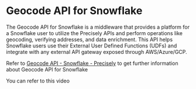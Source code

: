 # Geocode API for Snowflake


The Geocode API for Snowflake is a middleware that provides a platform for a Snowflake user to utilize the Precisely APIs and perform operations like geocoding, verifying addresses, and data enrichment. This API helps Snowflake users use their External User Defined Functions (UDFs) and integrate with any external API gateway exposed through AWS/Azure/GCP.

Refer to [Geocode API - Snowflake - Precisely](https://docs.precisely.com/docs/sftw/precisely-apis/main/en-us/webhelp/apis/GeoAddress/Introduction.html) to get further information about Geocode API for Snowflake

You can refer to this video
